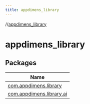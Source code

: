 ```yaml
---
title: appdimens_library
---
```

//[appdimens_library](index.html)



# appdimens_library



## Packages


| Name |
|---|
| [com.appdimens.library](appdimens_library/com.appdimens.library/index.html) |
| [com.appdimens.library.ai](appdimens_library/com.appdimens.library.ai/index.html) |
